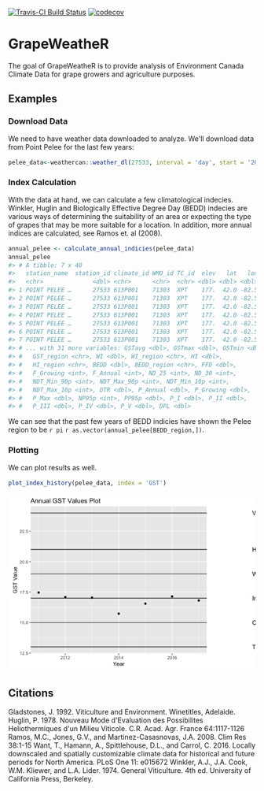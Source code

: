 <!-- README.md is generated from README.Rmd. Please edit that file -->
[![Travis-CI Build Status](https://travis-ci.org/pbulsink/GrapeWeatheR.svg?branch=master)](https://travis-ci.org/pbulsink/GrapeWeatheR) [![codecov](https://codecov.io/gh/pbulsink/GrapeWeatheR/branch/master/graph/badge.svg)](https://codecov.io/gh/pbulsink/GrapeWeatheR)

GrapeWeatheR
============

The goal of GrapeWeatheR is to provide analysis of Environment Canada Climate Data for grape growers and agriculture purposes.

Examples
--------

### Download Data

We need to have weather data downloaded to analyze. We'll download data from Point Pelee for the last few years:

``` r
pelee_data<-weathercan::weather_dl(27533, interval = 'day', start = '2011-01-01', end = '2018-12-31')
```

### Index Calculation

With the data at hand, we can calculate a few climatological indecies. Winkler, Huglin and Biologically Effective Degree Day (BEDD) indecies are various ways of determining the suitability of an area or expecting the type of grapes that may be more suitable for a location. In addition, more annual indices are calculated, see Ramos et. al (2008).

``` r
annual_pelee <- calculate_annual_indicies(pelee_data)
annual_pelee
#> # A tibble: 7 x 40
#>   station_name  station_id climate_id WMO_id TC_id  elev   lat   lon  year
#>   <chr>              <dbl> <chr>      <chr>  <chr> <dbl> <dbl> <dbl> <int>
#> 1 POINT PELEE …      27533 613P001    71303  XPT    177.  42.0 -82.5  2011
#> 2 POINT PELEE …      27533 613P001    71303  XPT    177.  42.0 -82.5  2012
#> 3 POINT PELEE …      27533 613P001    71303  XPT    177.  42.0 -82.5  2013
#> 4 POINT PELEE …      27533 613P001    71303  XPT    177.  42.0 -82.5  2014
#> 5 POINT PELEE …      27533 613P001    71303  XPT    177.  42.0 -82.5  2015
#> 6 POINT PELEE …      27533 613P001    71303  XPT    177.  42.0 -82.5  2016
#> 7 POINT PELEE …      27533 613P001    71303  XPT    177.  42.0 -82.5  2017
#> # ... with 31 more variables: GSTavg <dbl>, GSTmax <dbl>, GSTmin <dbl>,
#> #   GST_region <chr>, WI <dbl>, WI_region <chr>, HI <dbl>,
#> #   HI_region <chr>, BEDD <dbl>, BEDD_region <chr>, FFD <dbl>,
#> #   F_Growing <int>, F_Annual <int>, ND_25 <int>, ND_30 <int>,
#> #   NDT_Min_90p <int>, NDT_Max_90p <int>, NDT_Min_10p <int>,
#> #   NDT_Max_10p <int>, DTR <dbl>, P_Annual <dbl>, P_Growing <dbl>,
#> #   P_Max <dbl>, NP95p <int>, PP95p <dbl>, P_I <dbl>, P_II <dbl>,
#> #   P_III <dbl>, P_IV <dbl>, P_V <dbl>, DPL <dbl>
```

We can see that the past few years of BEDD indicies have shown the Pelee region to be `r pi` `r as.vector(annual_pelee[BEDD_region,])`.

### Plotting

We can plot results as well.

``` r
plot_index_history(pelee_data, index = 'GST')
```

![](README-plot_annual_indices-1.png)

Citations
---------

Gladstones, J. 1992. Viticulture and Environment. Winetitles, Adelaide. Huglin, P. 1978. Nouveau Mode d'Evaluation des Possibilites Heliothermiques d'un Milieu Viticole. C.R. Acad. Agr. France 64:1117-1126 Ramos, M.C., Jones, G.V., and Martinez-Casasnovas, J.A. 2008. Clim Res 38:1-15 Want, T., Hamann, A., Spittlehouse, D.L., and Carrol, C. 2016. Locally downscaled and spatially customizable climate data for historical and future periods for North America. PLoS One 11: e015672 Winkler, A.J., J.A. Cook, W.M. Kliewer, and L.A. Lider. 1974. General Viticulture. 4th ed. University of California Press, Berkeley.
